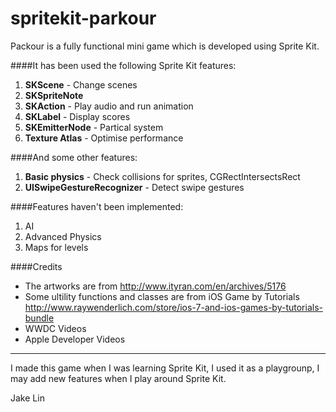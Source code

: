 spritekit-parkour
=================

Packour is a fully functional mini game which is developed using Sprite Kit.


####It has been used the following Sprite Kit features:
1. **SKScene** - Change scenes
2. **SKSpriteNote**
3. **SKAction** - Play audio and run animation
4. **SKLabel** - Display scores
5. **SKEmitterNode** - Partical system
6. **Texture Atlas** - Optimise performance

####And some other features:
1. **Basic physics** - Check collisions for sprites, CGRectIntersectsRect
2. **UISwipeGestureRecognizer** - Detect swipe gestures

####Features haven't been implemented:
1. AI
2. Advanced Physics
3. Maps for levels


####Credits
+ The artworks are from http://www.ityran.com/en/archives/5176
+ Some ultility functions and classes are from iOS Game by Tutorials http://www.raywenderlich.com/store/ios-7-and-ios-games-by-tutorials-bundle
+ WWDC Videos
+ Apple Developer Videos

-----------------------------------------------
I made this game when I was learning Sprite Kit, I used it as a playgrounp, I may add new features when I play around Sprite Kit.

Jake Lin

